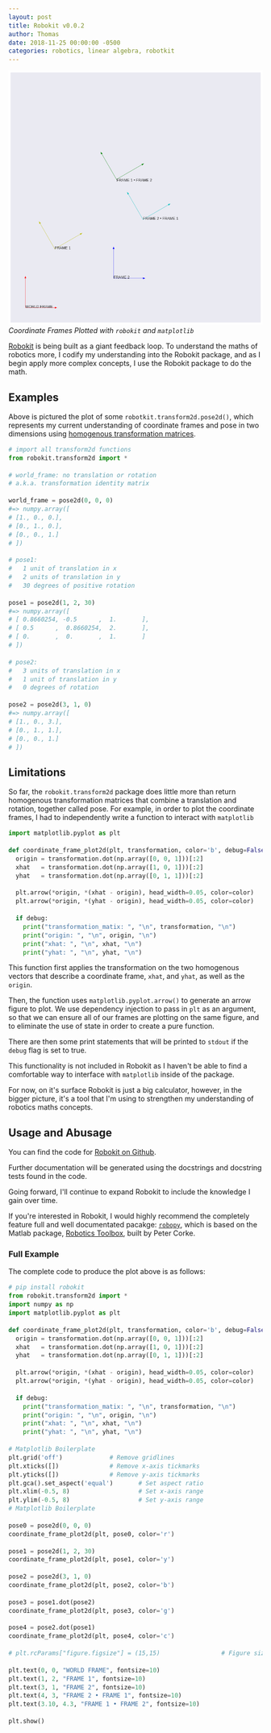 ```yaml
---
layout: post
title: Robokit v0.0.2
author: Thomas
date: 2018-11-25 00:00:00 -0500
categories: robotics, linear algebra, robotkit
---
```


![](../assets/robokit_frames_v-0-0-1.png)*Coordinate Frames Plotted with `robokit` and `matplotlib`*

[Robokit](https://pypi.org/project/robokit/) is being built as a giant feedback loop. To understand the maths of robotics more, I codify my understanding into the Robokit package, and as I begin apply more complex concepts, I use the Robokit package to do the math.

## Examples

Above is pictured the plot of some `robotkit.transform2d.pose2d()`, which represents my current understanding of coordinate frames and pose in two dimensions using [homogenous transformation matrices](../2018-11-18/2d-coordinate-frames-matplotlib). 

```python
# import all transform2d functions
from robokit.transform2d import *

# world_frame: no translation or rotation 
# a.k.a. transformation identity matrix

world_frame = pose2d(0, 0, 0)
#=> numpy.array([
# [1., 0., 0.],
# [0., 1., 0.],
# [0., 0., 1.]
# ])
        
# pose1: 
#	1 unit of translation in x
#	2 units of translation in y
#	30 degrees of positive rotation

pose1 = pose2d(1, 2, 30)
#=> numpy.array([
# [ 0.8660254, -0.5      ,  1.       ],
# [ 0.5      ,  0.8660254,  2.       ],
# [ 0.       ,  0.       ,  1.       ]
# ])

# pose2:
#	3 units of translation in x
#	1 unit of translation in y
#	0 degrees of rotation

pose2 = pose2d(3, 1, 0)
#=> numpy.array([
# [1., 0., 3.],
# [0., 1., 1.],
# [0., 0., 1.]
# ])
```

## Limitations

So far, the `robokit.transform2d` package does little more than return homogenous transformation matrices that combine a translation and rotation, together called pose. For example, in order to plot the coordinate frames, I had to independently write a function to interact with `matplotlib`

```python
import matplotlib.pyplot as plt

def coordinate_frame_plot2d(plt, transformation, color='b', debug=False):
  origin = transformation.dot(np.array([0, 0, 1]))[:2]
  xhat   = transformation.dot(np.array([1, 0, 1]))[:2]
  yhat   = transformation.dot(np.array([0, 1, 1]))[:2]
  
  plt.arrow(*origin, *(xhat - origin), head_width=0.05, color=color)
  plt.arrow(*origin, *(yhat - origin), head_width=0.05, color=color)
    
  if debug:
    print("transformation_matix: ", "\n", transformation, "\n")
    print("origin: ", "\n", origin, "\n")
    print("xhat: ", "\n", xhat, "\n")
    print("yhat: ", "\n", yhat, "\n")
```

This function first applies the transformation on the two homogenous vectors that describe a coordinate frame, `xhat`, and `yhat`, as well as the `origin`. 

Then, the function uses `matplotlib.pyplot.arrow()` to generate an arrow figure to plot. We use dependency injection to pass in `plt` as an argument, so that we can ensure all of our frames are plotting on the same figure, and to eliminate the use of state in order to create a pure function.

There are then some print statements that will be printed to `stdout` if the `debug` flag is set to true.

This functionality is not included in Robokit as I haven't be able to find a comfortable way to interface with `matplotlib` inside of the package. 

For now, on it's surface Robokit is just a big calculator, however, in the bigger picture, it's a tool that I'm using to strengthen my understanding of robotics maths concepts.

## Usage and Abusage

You can find the code for [Robokit on Github](https://github.com/Thomascountz/robokit).

Further documentation will be generated using the docstrings and docstring tests found in the code. 

Going forward, I'll continue to expand Robokit to include the knowledge I gain over time.

If you're interested in Robokit, I would highly recommend the completely feature full and well documentated pacakge: [`robopy`](https://pypi.org/project/robopy/), which is based on the Matlab package, [Robotics Toolbox](http://petercorke.com/wordpress/toolboxes/robotics-toolbox), built by Peter Corke.

### Full Example

The complete code to produce the plot above is as follows:

```python
# pip install robokit
from robokit.transform2d import *
import numpy as np
import matplotlib.pyplot as plt

def coordinate_frame_plot2d(plt, transformation, color='b', debug=False):
  origin = transformation.dot(np.array([0, 0, 1]))[:2]
  xhat   = transformation.dot(np.array([1, 0, 1]))[:2]
  yhat   = transformation.dot(np.array([0, 1, 1]))[:2]
  
  plt.arrow(*origin, *(xhat - origin), head_width=0.05, color=color)
  plt.arrow(*origin, *(yhat - origin), head_width=0.05, color=color)
    
  if debug:
    print("transformation_matix: ", "\n", transformation, "\n")
    print("origin: ", "\n", origin, "\n")
    print("xhat: ", "\n", xhat, "\n")
    print("yhat: ", "\n", yhat, "\n")
    
# Matplotlib Boilerplate
plt.grid('off')			    # Remove gridlines
plt.xticks([])			    # Remove x-axis tickmarks
plt.yticks([])			    # Remove y-axis tickmarks
plt.gca().set_aspect('equal')       # Set aspect ratio
plt.xlim(-0.5, 8)                   # Set x-axis range 
plt.ylim(-0.5, 8)                   # Set y-axis range
# Matplotlib Boilerplate

pose0 = pose2d(0, 0, 0)
coordinate_frame_plot2d(plt, pose0, color='r')

pose1 = pose2d(1, 2, 30)
coordinate_frame_plot2d(plt, pose1, color='y')

pose2 = pose2d(3, 1, 0)
coordinate_frame_plot2d(plt, pose2, color='b')

pose3 = pose1.dot(pose2)
coordinate_frame_plot2d(plt, pose3, color='g')

pose4 = pose2.dot(pose1)
coordinate_frame_plot2d(plt, pose4, color='c')

# plt.rcParams["figure.figsize"] = (15,15)                 # Figure size

plt.text(0, 0, "WORLD FRAME", fontsize=10)
plt.text(1, 2, "FRAME 1", fontsize=10)
plt.text(3, 1, "FRAME 2", fontsize=10)
plt.text(4, 3, "FRAME 2 • FRAME 1", fontsize=10)
plt.text(3.10, 4.3, "FRAME 1 • FRAME 2", fontsize=10)

plt.show()
```

